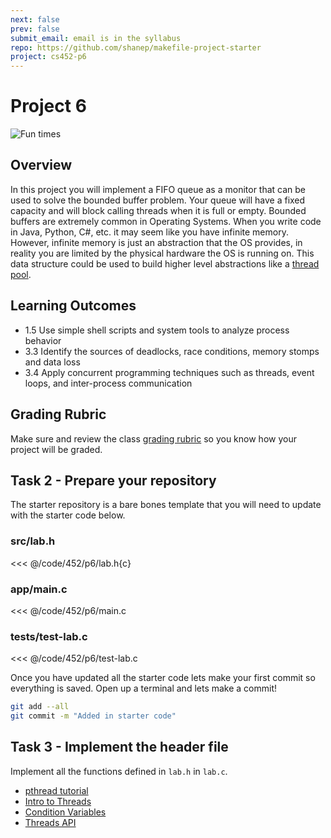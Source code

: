 ```yaml
---
next: false
prev: false
submit_email: email is in the syllabus
repo: https://github.com/shanep/makefile-project-starter
project: cs452-p6
---
```

# Project 6

![Fun times](./images/p6-meme.jpg)

## Overview

In this project you will implement a FIFO queue as a monitor that can be
used to solve the bounded buffer problem. Your queue will have a fixed
capacity and will block calling threads when it is full or empty.
Bounded buffers are extremely common in Operating Systems. When you
write code in Java, Python, C#, etc. it may seem like you have infinite
memory. However, infinite memory is just an abstraction that the OS
provides, in reality you are limited by the physical hardware the OS is
running on. This data structure could be used to build higher level
abstractions like a [thread pool](https://en.wikipedia.org/wiki/Thread_pool).

## Learning Outcomes

- 1.5 Use simple shell scripts and system tools to analyze process behavior
- 3.3 Identify the sources of deadlocks, race conditions, memory stomps and data loss
- 3.4 Apply concurrent programming techniques such as threads, event loops, and
  inter-process communication

## Grading Rubric

Make sure and review the class [grading rubric](grading-rubric.md) so you know how your project will
be graded.


<!--@include: ../../../parts/project-setup-boiler.md -->

## Task 2 - Prepare your repository

The starter repository is a bare bones template that you will need to update with the starter code
below.

### src/lab.h

<<< @/code/452/p6/lab.h{c}

### app/main.c

<<< @/code/452/p6/main.c

### tests/test-lab.c

<<< @/code/452/p6/test-lab.c

Once you have updated all the starter code lets make your first commit so everything is saved. Open
up a terminal and lets make a commit!

```bash
git add --all
git commit -m "Added in starter code"
```

## Task 3 - Implement the header file

Implement all the functions defined in `lab.h` in `lab.c`.

- [pthread tutorial](https://computing.llnl.gov/tutorials/pthreads/)
- [Intro to Threads](http://pages.cs.wisc.edu/~remzi/OSTEP/threads-intro.pdf)
- [Condition Variables](http://pages.cs.wisc.edu/~remzi/OSTEP/threads-cv.pdf)
- [Threads API](http://pages.cs.wisc.edu/~remzi/OSTEP/threads-api.pdf)


<!--@include: ../../../parts/project-submit-boiler.md -->
